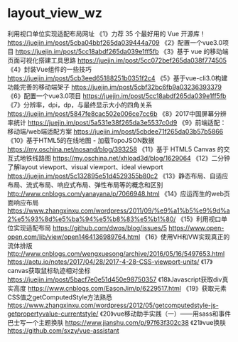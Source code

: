 # layout_view_wz
利用视口单位实现适配布局网址
《1》力荐 35 个最好用的 Vue 开源库！https://juejin.im/post/5cba04bbf265da039444a709
《2》配置一个vue3.0项目 https://juejin.im/post/5cc18abdf265da039e1ff5fb
《3》基于 vue 的移动端页面可视化搭建工具思路 https://juejin.im/post/5cc072bef265da038f774505
《4》封装Vue组件的一些技巧 https://juejin.im/post/5cb3eed65188251b0351f2c4
《5》基于vue-cli3.0构建功能完善的移动端架子 https://juejin.im/post/5cbf32bc6fb9a03236393379
《6》配置一个vue3.0项目 https://juejin.im/post/5cc18abdf265da039e1ff5fb
《7》分辨率，dpi，dp，与最终显示大小的四角关系 https://juejin.im/post/5847fe8cac502e006ce7cc6b
《8》2017中国屏幕分辨率统计 https://juejin.im/post/5a531e38f265da3e5537c0d9
《9》前端适配：移动端/web端适配方案 https://juejin.im/post/5cbdee71f265da03b57b5866
《10》基于HTML5的在线地图 - 加载TopoJSON数据 https://my.oschina.net/nosand/blog/393258
《11》基于 HTML5 Canvas 的交互式地铁线路图 https://my.oschina.net/xhload3d/blog/1629064
《12》二分钟了解layout viewport、visual viewport、ideal viewport  https://juejin.im/post/5c132895e51d4529355b80c2
《13》静态布局、自适应布局、流式布局、响应式布局、弹性布局等的概念和区别  http://www.cnblogs.com/yanayana/p/7066948.html
《14》应运而生的web页面响应布局 https://www.zhangxinxu.com/wordpress/2011/09/%e9%a1%b5%e9%9d%a2%e5%93%8d%e5%ba%94%e5%b8%83%e5%b1%80/
《15》利用视口单位实现适配布局 https://github.com/dwqs/blog/issues/5
https://www.open-open.com/lib/view/open1464136989764.html
《16》使用VH和VW实现真正的流体排版 http://www.cnblogs.com/wengxuesong/archive/2016/05/16/5497653.html
https://aotu.io/notes/2017/04/28/2017-4-28-CSS-viewport-units/
《17》canvas获取鼠标轨迹相对坐标 https://juejin.im/post/5bacf7e0e51d450e98750357
《18》Javascript获取div真实高度 https://www.cnblogs.com/EasonJim/p/6229517.html
《19》获取元素CSS值之getComputedStyle方法熟悉 https://www.zhangxinxu.com/wordpress/2012/05/getcomputedstyle-js-getpropertyvalue-currentstyle/
《20》vue移动助手实践（一）——用sass和事件巴士写一个主题换肤 https://www.jianshu.com/p/97f63f302c38
《21》vue换肤 https://github.com/sxzy/vue-assistant
